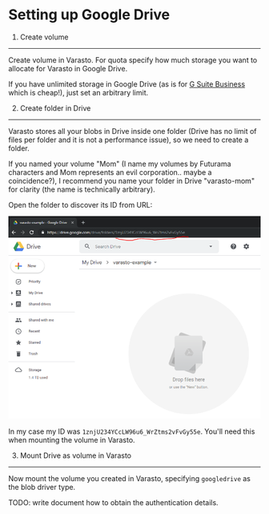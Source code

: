 Setting up Google Drive
=======================

1) Create volume
----------------

Create volume in Varasto. For quota specify how much storage you want to allocate for
Varasto in Google Drive.

If you have unlimited storage in Google Drive
(as is for [G Suite Business](https://gsuite.google.com/pricing.html) which is cheap!),
just set an arbitrary limit.


2) Create folder in Drive
-------------------------

Varasto stores all your blobs in Drive inside one folder (Drive has no limit of files per
folder and it is not a performance issue), so we need to create a folder.

If you named your volume "Mom" (I name my volumes by Futurama characters and Mom represents
an evil corporation.. maybe a coincidence?), I recommend you name your folder in Drive
"varasto-mom" for clarity (the name is technically arbitrary).

Open the folder to discover its ID from URL:

![](guide_setting-up-googledrive-gdrive-folder-id.png)

In my case my ID was `1znjU234YCcLW96u6_WrZtms2vFvGy55e`. You'll need this when mounting
the volume in Varasto.


3) Mount Drive as volume in Varasto
-----------------------------------

Now mount the volume you created in Varasto, specifying `googledrive` as the blob driver type.

TODO: write document how to obtain the authentication details.

